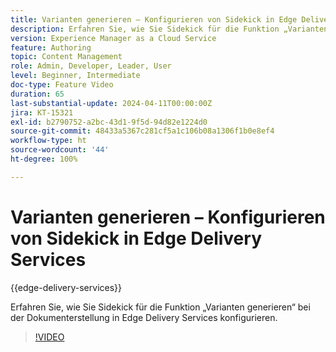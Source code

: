 ```yaml
---
title: Varianten generieren – Konfigurieren von Sidekick in Edge Delivery Services
description: Erfahren Sie, wie Sie Sidekick für die Funktion „Varianten generieren“ bei der Dokumenterstellung in Edge Delivery Services konfigurieren.
version: Experience Manager as a Cloud Service
feature: Authoring
topic: Content Management
role: Admin, Developer, Leader, User
level: Beginner, Intermediate
doc-type: Feature Video
duration: 65
last-substantial-update: 2024-04-11T00:00:00Z
jira: KT-15321
exl-id: b2790752-a2bc-43d1-9f5d-94d82e1224d0
source-git-commit: 48433a5367c281cf5a1c106b08a1306f1b0e8ef4
workflow-type: ht
source-wordcount: '44'
ht-degree: 100%

---
```


# Varianten generieren – Konfigurieren von Sidekick in Edge Delivery Services

{{edge-delivery-services}}

Erfahren Sie, wie Sie Sidekick für die Funktion „Varianten generieren“ bei der Dokumenterstellung in Edge Delivery Services konfigurieren.

>[!VIDEO](https://video.tv.adobe.com/v/3428306/?learn=on)

